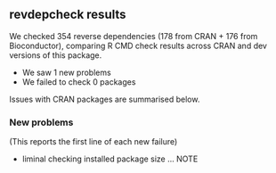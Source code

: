 ## revdepcheck results

We checked 354 reverse dependencies (178 from CRAN + 176 from Bioconductor), comparing R CMD check results across CRAN and dev versions of this package.

 * We saw 1 new problems
 * We failed to check 0 packages

Issues with CRAN packages are summarised below.

### New problems
(This reports the first line of each new failure)

* liminal
  checking installed package size ... NOTE

